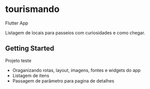 # tourismando

Flutter App

Listagem de locais para passeios com curiosidades e como chegar.

## Getting Started

Projeto teste 

- Oraganizando rotas, layout, imagens, fontes e widgets do app
- Listagem de itens 
- Passagem de parâmetro para pagina de detalhes

